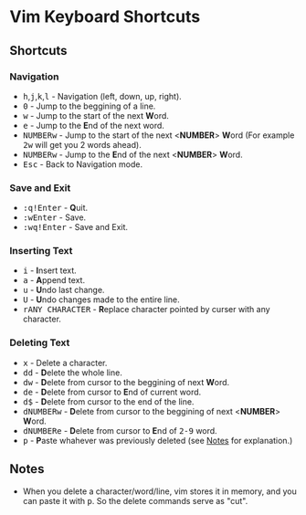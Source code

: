 # Vim Keyboard Shortcuts

## Shortcuts
### Navigation
* <kbd>h</kbd>,<kbd>j</kbd>,<kbd>k</kbd>,<kbd>l</kbd> - Navigation (left, down, up, right).
* <kbd>0</kbd> - Jump to the beggining of a line.
* <kbd>w</kbd> - Jump to the start of the next **W**ord.
* <kbd>e</kbd> - Jump to the **E**nd of the next word.
* <kbd>NUMBER</kbd><kbd>w</kbd> - Jump to the start of the next <**NUMBER**> **W**ord (For example <kbd>2</kbd><kbd>w</kbd> will get you 2 words ahead).
* <kbd>NUMBER</kbd><kbd>w</kbd> - Jump to the **E**nd of the next <**NUMBER**> **W**ord.
* <kbd>Esc</kbd> - Back to Navigation mode.
### Save and Exit
* <kbd>:</kbd><kbd>q</kbd><kbd>!</kbd><kbd>Enter</kbd> - **Q**uit.
* <kbd>:</kbd><kbd>w</kbd><kbd>Enter</kbd> - Save.
* <kbd>:</kbd><kbd>w</kbd><kbd>q</kbd><kbd>!</kbd><kbd>Enter</kbd> - Save and Exit.
### Inserting Text
* <kbd>i</kbd> - **I**nsert text.
* <kbd>a</kbd> - **A**ppend text.
* <kbd>u</kbd> - **U**ndo last change.
* <kbd>U</kbd> - **U**ndo changes made to the entire line.
* <kbd>r</kbd><kbd>ANY CHARACTER</kbd> - **R**eplace character pointed by curser with any character.
### Deleting Text
* <kbd>x</kbd> - Delete a character.
* <kbd>d</kbd><kbd>d</kbd> - **D**elete the whole line.
* <kbd>d</kbd><kbd>w</kbd> - **D**elete from cursor to the beggining of next **W**ord.
* <kbd>d</kbd><kbd>e</kbd> - **D**elete from cursor to **E**nd of current word.
* <kbd>d</kbd><kbd>$</kbd> - **D**elete from cursor to the end of the line.
* <kbd>d</kbd><kbd>NUMBER</kbd><kbd>w</kbd> - **D**elete from cursor to the beggining of next <**NUMBER**> **W**ord.
* <kbd>d</kbd><kbd>NUMBER</kbd><kbd>e</kbd> - **D**elete from cursor to **E**nd of <kbd>2-9</kbd> word.
* <kbd>p</kbd> - **P**aste whahever was previously deleted (see [Notes](##notes) for explanation.)


## Notes
* When you delete a character/word/line, vim stores it in memory, and you can paste it with <kbd>p</kbd>. So the delete commands serve as "cut".